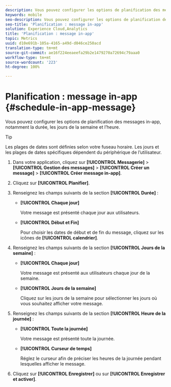 ```yaml
---
description: Vous pouvez configurer les options de planification des messages in-app, notamment la durée, les jours de la semaine et l’heure.
keywords: mobile
seo-description: Vous pouvez configurer les options de planification des messages in-app, notamment la durée, les jours de la semaine et l’heure.
seo-title: 'Planification : message in-app'
solution: Experience Cloud,Analytics
title: 'Planification : message in-app'
topic: Metrics
uuid: d10e691b-105a-4165-a49d-d046ce250acd
translation-type: tm+mt
source-git-commit: ae16f224eeaeefa29b2e1479270a72694c79aaa0
workflow-type: tm+mt
source-wordcount: '223'
ht-degree: 100%

---
```



# Planification : message in-app {#schedule-in-app-message}

Vous pouvez configurer les options de planification des messages in-app, notamment la durée, les jours de la semaine et l’heure.

>[!TIP]
>
>Les plages de dates sont définies selon votre fuseau horaire. Les jours et les plages de dates spécifiques dépendent du périphérique de l’utilisateur.

1. Dans votre application, cliquez sur **[!UICONTROL Messagerie]** > **[!UICONTROL Gestion des messages]** > **[!UICONTROL Créer un message]** > **[!UICONTROL Créer message in-app]**.
1. Cliquez sur **[!UICONTROL Planifier]**.
1. Renseignez les champs suivants de la section **[!UICONTROL Durée]** :

   * **[!UICONTROL Chaque jour]**

      Votre message est présenté chaque jour aux utilisateurs.

   * **[!UICONTROL Début et Fin]**

      Pour choisir les dates de début et de fin du message, cliquez sur les icônes de **[!UICONTROL calendrier]**.

1. Renseignez les champs suivants de la section **[!UICONTROL Jours de la semaine]** :

   * **[!UICONTROL Chaque jour]**

      Votre message est présenté aux utilisateurs chaque jour de la semaine.

   * **[!UICONTROL Jours de la semaine]**

      Cliquez sur les jours de la semaine pour sélectionner les jours où vous souhaitez afficher votre message.

1. Renseignez les champs suivants de la section **[!UICONTROL Heure de la journée]** :

   * **[!UICONTROL Toute la journée]**

      Votre message est présenté toute la journée.

   * **[!UICONTROL Curseur de temps]**

      Réglez le curseur afin de préciser les heures de la journée pendant lesquelles afficher le message.

1. Cliquez sur **[!UICONTROL Enregistrer]** ou sur **[!UICONTROL Enregistrer et activer]**.
